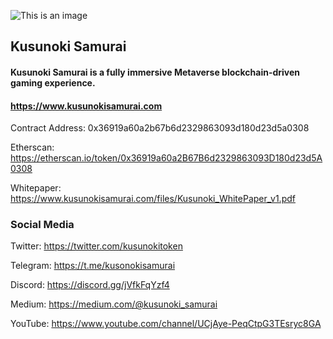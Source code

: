 ![This is an image](https://www.kusunokisamurai.com/images/kusunoki-01.png)

## Kusunoki Samurai
#### Kusunoki Samurai is a fully immersive Metaverse blockchain-driven gaming experience.
#### https://www.kusunokisamurai.com


Contract Address:  0x36919a60a2b67b6d2329863093d180d23d5a0308

Etherscan:   https://etherscan.io/token/0x36919a60a2B67B6d2329863093D180d23d5A0308

Whitepaper:   https://www.kusunokisamurai.com/files/Kusunoki_WhitePaper_v1.pdf

### Social Media

Twitter:  https://twitter.com/kusunokitoken

Telegram:  https://t.me/kusonokisamurai

Discord:  https://discord.gg/jVfkFqYzf4

Medium:  https://medium.com/@kusunoki_samurai

YouTube:  https://www.youtube.com/channel/UCjAye-PeqCtpG3TEsryc8GA



<!--
**kusunokisamurai/kusunokisamurai** is a ✨ _special_ ✨ repository because its `README.md` (this file) appears on your GitHub profile.

Here are some ideas to get you started:

- 🔭 I’m currently working on ...
- 🌱 I’m currently learning ...
- 👯 I’m looking to collaborate on ...
- 🤔 I’m looking for help with ...
- 💬 Ask me about ...
- 📫 How to reach me: ...
- 😄 Pronouns: ...
- ⚡ Fun fact: ...
-->
